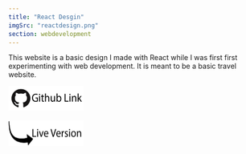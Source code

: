 ```yaml
---
title: "React Desgin"
imgSrc: "reactdesign.png"
section: webdevelopment
---
```


This website is a basic design I made with React while I was first first experimenting with web development. It is meant to be a basic travel website.

<a href='https://github.com/devinnarula/react-project-1' target='_blank'>
<img src='https://raw.githubusercontent.com/devinnarula/portfolio-site/master/src/img/githublink.png' width="150" height="50">
</a>
<br/>
<br/>
<a href='https://devinnarula-paintingsite.netlify.app/' target='_blank'>
<img src='https://raw.githubusercontent.com/devinnarula/portfolio-site/master/src/img/livelink.png' width="150" height="50">
</a>